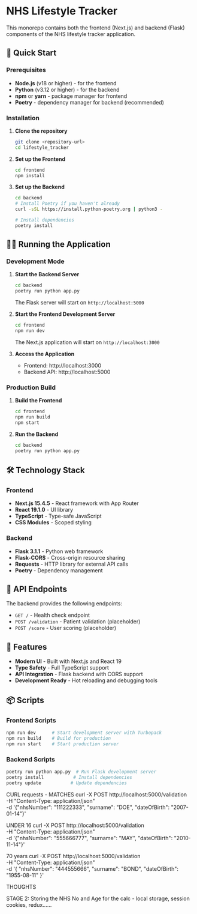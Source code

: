 # NHS Lifestyle Tracker

This monorepo contains both the frontend (Next.js) and backend (Flask) components of the NHS lifestyle tracker application.

## 🚀 Quick Start

### Prerequisites

- **Node.js** (v18 or higher) - for the frontend
- **Python** (v3.12 or higher) - for the backend
- **npm** or **yarn** - package manager for frontend
- **Poetry** - dependency manager for backend (recommended)

### Installation

1. **Clone the repository**
   ```bash
   git clone <repository-url>
   cd lifestyle_tracker
   ```

2. **Set up the Frontend**
   ```bash
   cd frontend
   npm install
   ```

3. **Set up the Backend**
   ```bash
   cd backend
   # Install Poetry if you haven't already
   curl -sSL https://install.python-poetry.org | python3 -
   
   # Install dependencies
   poetry install
   ```

## 🏃‍♂️ Running the Application

### Development Mode

1. **Start the Backend Server**
   ```bash
   cd backend
   poetry run python app.py
   ```
   The Flask server will start on `http://localhost:5000`

2. **Start the Frontend Development Server**
   ```bash
   cd frontend
   npm run dev
   ```
   The Next.js application will start on `http://localhost:3000`

3. **Access the Application**
   - Frontend: http://localhost:3000
   - Backend API: http://localhost:5000

### Production Build

1. **Build the Frontend**
   ```bash
   cd frontend
   npm run build
   npm start
   ```

2. **Run the Backend**
   ```bash
   cd backend
   poetry run python app.py
   ```

## 🛠️ Technology Stack

### Frontend
- **Next.js 15.4.5** - React framework with App Router
- **React 19.1.0** - UI library
- **TypeScript** - Type-safe JavaScript
- **CSS Modules** - Scoped styling

### Backend
- **Flask 3.1.1** - Python web framework
- **Flask-CORS** - Cross-origin resource sharing
- **Requests** - HTTP library for external API calls
- **Poetry** - Dependency management

## 📡 API Endpoints

The backend provides the following endpoints:

- `GET /` - Health check endpoint
- `POST /validation` - Patient validation (placeholder)
- `POST /score` - User scoring (placeholder)

## 🎯 Features

- **Modern UI** - Built with Next.js and React 19
- **Type Safety** - Full TypeScript support
- **API Integration** - Flask backend with CORS support
- **Development Ready** - Hot reloading and debugging tools


## 📦 Scripts

### Frontend Scripts
```bash
npm run dev      # Start development server with Turbopack
npm run build    # Build for production
npm run start    # Start production server
```

### Backend Scripts
```bash
poetry run python app.py  # Run Flask development server
poetry install           # Install dependencies
poetry update           # Update dependencies
```


CURL requests - MATCHES
curl -X POST http://localhost:5000/validation \
  -H "Content-Type: application/json" \
  -d '{"nhsNumber": "111222333", "surname": "DOE", "dateOfBirth": "2007-01-14"}'

UNDER 16
  curl -X POST http://localhost:5000/validation \
  -H "Content-Type: application/json" \
  -d '{"nhsNumber": "555666777", "surname": "MAY", "dateOfBirth": "2010-11-14"}'

70 years
curl -X POST http://localhost:5000/validation \
  -H "Content-Type: application/json" \
  -d '{
    "nhsNumber": "444555666",
    "surname": "BOND",
    "dateOfBirth": "1955-08-11"
  }'

  THOUGHTS

  STAGE 2: Storing the NHS No and Age for the calc - local storage, session cookies, redux...... 